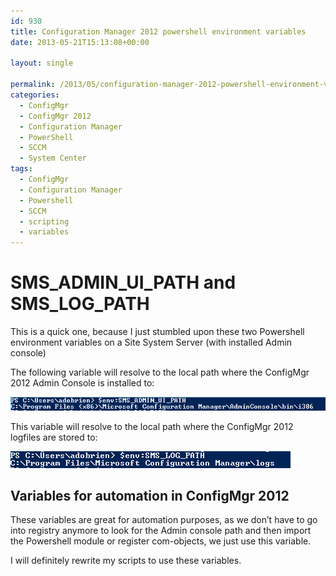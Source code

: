 ```yaml
---
id: 930
title: Configuration Manager 2012 powershell environment variables
date: 2013-05-21T15:13:08+00:00

layout: single

permalink: /2013/05/configuration-manager-2012-powershell-environment-variables/
categories:
  - ConfigMgr
  - ConfigMgr 2012
  - Configuration Manager
  - PowerShell
  - SCCM
  - System Center
tags:
  - ConfigMgr
  - Configuration Manager
  - Powershell
  - SCCM
  - scripting
  - variables
---
```

# SMS\_ADMIN\_UI\_PATH and SMS\_LOG_PATH

This is a quick one, because I just stumbled upon these two Powershell environment variables on a Site System Server (with installed Admin console)

The following variable will resolve to the local path where the ConfigMgr 2012 Admin Console is installed to:

![SMS_ADMIN_UI_PATH](/media/2013/05/image.png)

This variable will resolve to the local path where the ConfigMgr 2012 logfiles are stored to:

![SMS_LOG_PATH](/media/2013/05/image1.png)

## Variables for automation in ConfigMgr 2012

These variables are great for automation purposes, as we don’t have to go into registry anymore to look for the Admin console path and then import the Powershell module or register com-objects, we just use this variable.

I will definitely rewrite my scripts to use these variables.



